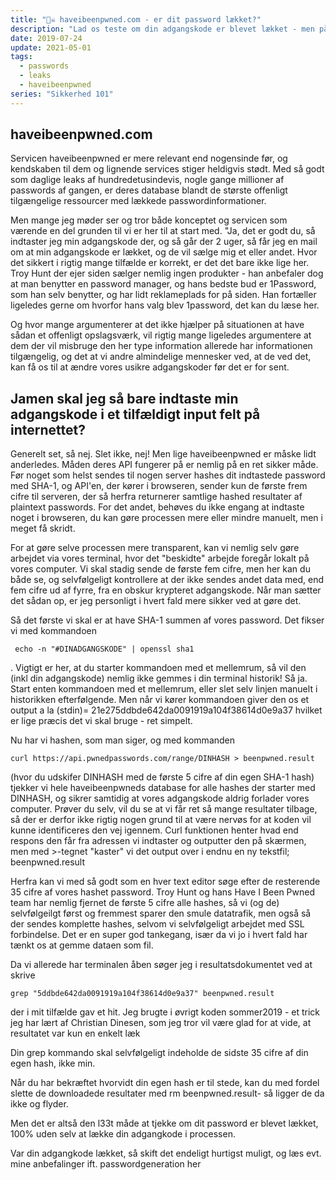 ```yaml
---
title: "🏴‍☠️ haveibeenpwned.com - er dit password lækket?"
description: "Lad os teste om din adgangskode er blevet lækket - men på en lokal og sikker måde!"
date: 2019-07-24
update: 2021-05-01
tags:
  - passwords
  - leaks
  - haveibeenpwned
series: "Sikkerhed 101"
---
```


## haveibeenpwned.com

Servicen haveibeenpwned er mere relevant end nogensinde før, og kendskaben til dem og lignende services stiger heldigvis stødt. Med så godt som daglige leaks af hundredetusindevis, nogle gange millioner af passwords af gangen, er deres database blandt de største offenligt tilgængelige ressourcer med lækkede passwordinformationer.

Men mange jeg møder ser og tror både konceptet og servicen som værende en del grunden til vi er her til at start med. "Ja, det er godt du, så indtaster jeg min adgangskode der, og så går der 2 uger, så får jeg en mail om at min adgangskode er lækket, og de vil sælge mig et eller andet. Hvor det sikkert i rigtig mange tilfælde er korrekt, er det det bare ikke lige her. Troy Hunt der ejer siden sælger nemlig ingen produkter - han anbefaler dog at man benytter en password manager, og hans bedste bud er 1Password, som han selv benytter, og har lidt reklameplads for på siden. Han fortæller ligeledes gerne om hvorfor hans valg blev 1password, det kan du læse her.

Og hvor mange argumenterer at det ikke hjælper på situationen at have sådan et offenligt opslagsværk, vil rigtig mange ligeledes argumentere at dem der vil misbruge den her type information allerede har informationen tilgængelig, og det at vi andre almindelige mennesker ved, at de ved det, kan få os til at ændre vores usikre adgangskoder før det er for sent.

## Jamen skal jeg så bare indtaste min adgangskode i et tilfældigt input felt på internettet?

Generelt set, så nej. Slet ikke, nej! Men lige haveibeenpwned er måske lidt anderledes. Måden deres API fungerer på er nemlig på en ret sikker måde. Før noget som helst sendes til nogen server hashes dit indtastede password med SHA-1, og API'en, der kører i browseren, sender kun de første frem cifre til serveren, der så herfra returnerer samtlige hashed resultater af plaintext passwords. For det andet, behøves du ikke engang at indtaste noget i browseren, du kan gøre processen mere eller mindre manuelt, men i meget få skridt.

For at gøre selve processen mere transparent, kan vi nemlig selv gøre arbejdet via vores terminal, hvor det "beskidte" arbejde foregår lokalt på vores computer. Vi skal stadig sende de første fem cifre, men her kan du både se, og selvfølgeligt kontrollere at der ikke sendes andet data med, end fem cifre ud af fyrre, fra en obskur krypteret adgangskode. Når man sætter det sådan op, er jeg personligt i hvert fald mere sikker ved at gøre det.

Så det første vi skal er at have SHA-1 summen af vores password. Det fikser vi med kommandoen

``` echo -n "#DINADGANGSKODE" | openssl sha1```

.
Vigtigt er her, at du starter kommandoen med et mellemrum, så vil den (inkl din adgangskode) nemlig ikke gemmes i din terminal historik! Så ja. Start enten kommandoen med et mellemrum, eller slet selv linjen manuelt i historikken efterfølgende.
Men når vi kører kommandoen giver den os et output a la (stdin)= 21e275ddbde642da0091919a104f38614d0e9a37 hvilket er lige præcis det vi skal bruge - ret simpelt.

Nu har vi hashen, som man siger, og med kommanden

`curl https://api.pwnedpasswords.com/range/DINHASH > beenpwned.result`

(hvor du udskifer DINHASH med de første 5 cifre af din egen SHA-1 hash) tjekker vi hele haveibeenpwneds database for alle hashes der starter med DINHASH, og sikrer samtidig at vores adgangskode aldrig forlader vores computer. Prøver du selv, vil du se at vi får ret så mange resultater tilbage, så der er derfor ikke rigtig nogen grund til at være nervøs for at koden vil kunne identificeres den vej igennem. Curl funktionen henter hvad end respons den får fra adressen vi indtaster og outputter den på skærmen, men med >-tegnet "kaster" vi det output over i endnu en ny tekstfil; beenpwned.result

Herfra kan vi med så godt som en hver text editor søge efter de resterende 35 cifre af vores hashet password. Troy Hunt og hans Have I Been Pwned team har nemlig fjernet de første 5 cifre alle hashes, så vi (og de) selvfølgeilgt først og fremmest sparer den smule datatrafik, men også så der sendes komplette hashes, selvom vi selvfølgeligt arbejdet med SSL forbindelse. Det er en super god tankegang, især da vi jo i hvert fald har tænkt os at gemme dataen som fil.

Da vi allerede har terminalen åben søger jeg i resultatsdokumentet ved at skrive

`grep "5ddbde642da0091919a104f38614d0e9a37" beenpwned.result`

der i mit tilfælde gav et hit. Jeg brugte i øvrigt koden sommer2019 - et trick jeg har lært af Christian Dinesen, som jeg tror vil være glad for at vide, at resultatet var kun en enkelt læk

Din grep kommando skal selvfølgeligt indeholde de sidste 35 cifre af din egen hash, ikke min.

Når du har bekræftet hvorvidt din egen hash er til stede, kan du med fordel slette de downloadede resultater med rm beenpwned.result- så ligger de da ikke og flyder.

Men det er altså den l33t måde at tjekke om dit password er blevet lækket, 100% uden selv at lække din adgangkode i processen.

Var din adgangkode lækket, så skift det endeligt hurtigst muligt, og læs evt. mine anbefalinger ift. passwordgeneration her
